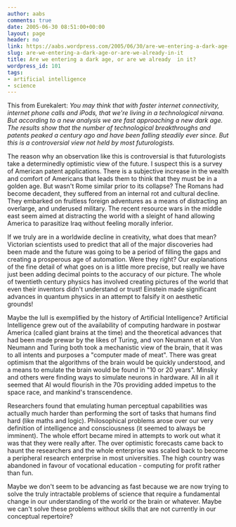```yaml
---
author: aabs
comments: true
date: 2005-06-30 08:51:00+00:00
layout: page
header: no
link: https://aabs.wordpress.com/2005/06/30/are-we-entering-a-dark-age-or-are-we-already-in-it/
slug: are-we-entering-a-dark-age-or-are-we-already-in-it
title: Are we entering a dark age, or are we already  in it?
wordpress_id: 101
tags:
- artificial intelligence
- science
---
```


This from Eurekalert:
_You may think that with faster internet connectivity, internet phone calls and iPods, that we're living in a technological nirvana. But according to a new analysis we are fast approaching a new dark age. The results show that the number of technological breakthroughs and patents peaked a century ago and have been falling steadily ever since. But this is a controversial view not held by most futurologists._

The reason why an observation like this is controversial is that futurologists take a determinedly optimistic view of the future. I suspect this is a survey of American patent applications. There is a subjective increase in the wealth and comfort of Americans that leads them to think that they must be in a golden age. But wasn't Rome similar prior to its collapse? The Romans had become decadent, they suffered from an internal rot and cultural decline. They embarked on fruitless foreign adventures as a means of distracting an overlarge, and underused military. The recent resource wars in the middle east seem aimed at distracting the world with a sleight of hand allowing America to parasitize Iraq without feeling morally inferior.

If we truly are in a worldwide decline in creativity, what does that mean? Victorian scientists used to predict that all of the major discoveries had been made and the future was going to be a period of filling the gaps and creating a prosperous age of automation. Were they right? Our explanations of the fine detail of what goes on is a little more precise, but really we have just been adding decimal points to the accuracy of our picture. The whole of twentieth century physics has involved creating pictures of the world that even their inventors didn't understand or trust! Einstein made significant advances in quantum physics in an attempt to falsify it on aesthetic grounds!

Maybe the lull is exemplified by the history of Artificial Intelligence? Artificial Intelligence grew out of the availability of computing hardware in postwar America (called giant brains at the time) and the theoretical advances that had been made prewar by the likes of Turing, and von Neumann et al. Von Neumann and Turing both took a mechanistic view of the brain, that it was to all intents and purposes a "computer made of meat". There was great optimism that the algorithms of the brain would be quickly understood, and a means to emulate the brain would be found in "10 or 20 years". Minsky and others were finding ways to simulate neurons in hardware. All in all it seemed that AI would flourish in the 70s providing added impetus to the space race, and mankind's transcendence.

Researchers found that emulating human perceptual capabilities was actually much harder than performing the sort of tasks that humans find hard (like maths and logic). Philosophical problems arose over our very definition of intelligence and consciousness (it seemed to always be imminent). The whole effort became mired in attempts to work out what it was that they were really after. The over optimistic forecasts came back to haunt the researchers and the whole enterprise was scaled back to become a peripheral research enterprise in most universities. The high country was abandoned in favour of vocational education - computing for profit rather than fun.

Maybe we don't seem to be advancing as fast because we are now trying to solve the truly intractable problems of science that require a fundamental change in our understanding of the world or the brain or whatever. Maybe we can't solve these problems without skills that are not currently in our conceptual repertoire?
